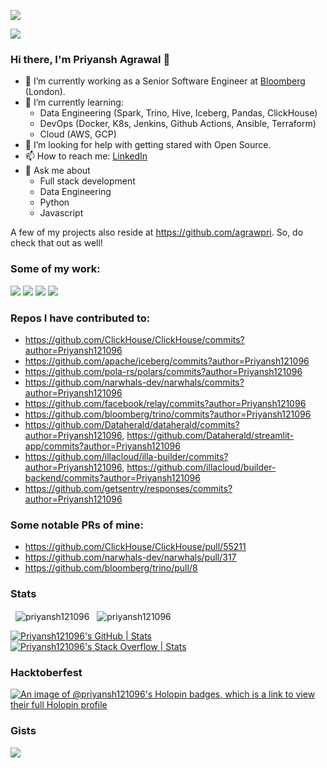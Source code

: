 ![](https://gravatar.com/avatar/c5988d9b17b1e4a5ec9d42dddf981e7b)

![](https://komarev.com/ghpvc/?username=Priyansh121096)

### Hi there, I'm Priyansh Agrawal 👋
- 🔭 I’m currently working as a Senior Software Engineer at [Bloomberg](https://github.com/bloomberg) (London).
- 🌱 I’m currently learning:
  - Data Engineering (Spark, Trino, Hive, Iceberg, Pandas, ClickHouse)
  - DevOps (Docker, K8s, Jenkins, Github Actions, Ansible, Terraform)
  - Cloud (AWS, GCP)
- 🤔 I’m looking for help with getting stared with Open Source.
- 📫 How to reach me: [LinkedIn](https://www.linkedin.com/in/priyansh-agrawal/)
- 💬 Ask me about
  - Full stack development
  - Data Engineering
  - Python
  - Javascript
 
A few of my projects also reside at https://github.com/agrawpri. So, do check that out as well!

### Some of my work:
[![](https://github-readme-stats.vercel.app/api/pin/?username=agrawpri&repo=windows-spotlight&description_lines_count=3)](https://github.com/agrawpri/windows-spotlight)
[![](https://github-readme-stats.vercel.app/api/pin/?username=agrawpri&repo=quote-generator&description_lines_count=3)](https://github.com/agrawpri/quote-generator)
[![](https://github-readme-stats.vercel.app/api/pin/?username=agrawpri&repo=2048-docker&description_lines_count=3)](https://github.com/agrawpri/2048-docker)
[![](https://github-readme-stats.vercel.app/api/pin/?username=agrawpri&repo=cc-load-balancer&description_lines_count=3)](https://github.com/agrawpri/cc-load-balancer)

### Repos I have contributed to:
- https://github.com/ClickHouse/ClickHouse/commits?author=Priyansh121096
- https://github.com/apache/iceberg/commits?author=Priyansh121096
- https://github.com/pola-rs/polars/commits?author=Priyansh121096
- https://github.com/narwhals-dev/narwhals/commits?author=Priyansh121096
- https://github.com/facebook/relay/commits?author=Priyansh121096
- https://github.com/bloomberg/trino/commits?author=Priyansh121096
- https://github.com/Dataherald/dataherald/commits?author=Priyansh121096, https://github.com/Dataherald/streamlit-app/commits?author=Priyansh121096
- https://github.com/illacloud/illa-builder/commits?author=Priyansh121096, https://github.com/illacloud/builder-backend/commits?author=Priyansh121096
- https://github.com/getsentry/responses/commits?author=Priyansh121096

### Some notable PRs of mine:
- https://github.com/ClickHouse/ClickHouse/pull/55211
- https://github.com/narwhals-dev/narwhals/pull/317
- https://github.com/bloomberg/trino/pull/8

### Stats
<p>
  &nbsp;
  <img align="center" src="https://github-readme-stats.vercel.app/api?username=priyansh121096&show_icons=true&locale=en&show=prs_merged,prs_merged_percentage&hide=stars&theme=radical" alt="priyansh121096" />
  &nbsp;
  <img align="center" src="https://github-readme-streak-stats.herokuapp.com/?user=priyansh121096&theme=radical" alt="priyansh121096" />
</p>

[![Priyansh121096's GitHub | Stats](https://stats.quine.sh/Priyansh121096/github?theme=dark)](https://quine.sh?utm_source=widgets&utm_campaign=Priyansh121096) [![Priyansh121096's Stack Overflow | Stats](https://stats.quine.sh/Priyansh121096/stack-overflow?theme=dark)](https://stackoverflow.com/users/5019181/priyansh-agrawal)

### Hacktoberfest

[![An image of @priyansh121096's Holopin badges, which is a link to view their full Holopin profile](https://holopin.me/priyansh121096)](https://holopin.io/@priyansh121096)

### Gists

[![](https://github-readme-stats.vercel.app/api/gist?id=9a20dc35e6583a17e9a35b8e3fd3bbe1&theme=radical)](https://gist.github.com/Priyansh121096/9a20dc35e6583a17e9a35b8e3fd3bbe1/)

<!--
**Priyansh121096/Priyansh121096** is a ✨ _special_ ✨ repository because its `README.md` (this file) appears on your GitHub profile.
- 👯 I’m looking to collaborate on ...
- 😄 Pronouns: ...
- ⚡ Fun fact: ...
-->
